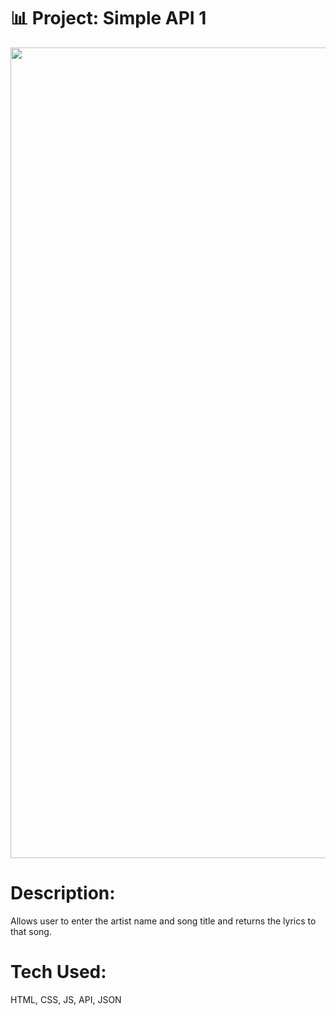 # 📊 Project: Simple API 1

<img width="1297" alt="" src="">

# Description: 

Allows user to enter the artist name and song title and returns the lyrics to that song. 

# Tech Used:

 HTML, CSS, JS, API, JSON 
